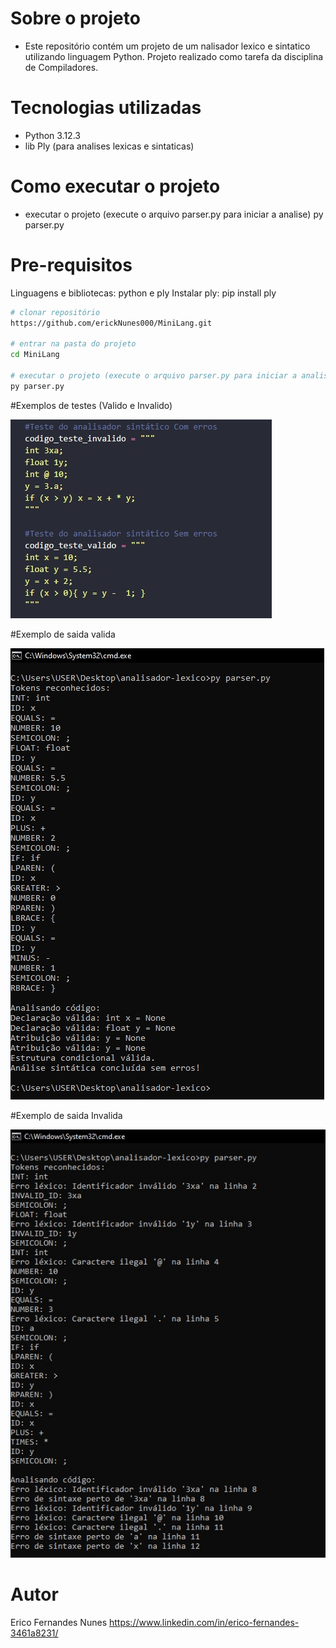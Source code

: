 
# Sobre o projeto
- Este repositório contém um projeto de um nalisador lexico e sintatico utilizando linguagem Python. Projeto realizado como tarefa da disciplina de Compiladores.

# Tecnologias utilizadas
- Python 3.12.3
- lib Ply (para analises lexicas e sintaticas) 


# Como executar o projeto
- executar o projeto (execute o arquivo parser.py para iniciar a analise)
py parser.py

# Pre-requisitos
Linguagens e bibliotecas: python e ply
Instalar ply: pip install ply

```bash
# clonar repositório
https://github.com/erickNunes000/MiniLang.git

# entrar na pasta do projeto 
cd MiniLang

# executar o projeto (execute o arquivo parser.py para iniciar a analise lexica e sintatica)
py parser.py
```
#Exemplos de testes (Valido e Invalido)

![Exemplos de entradas](https://github.com/erickNunes000/MiniLang/blob/main/Img/Testes.jpg)

#Exemplo de saida valida

![saida valida](https://github.com/erickNunes000/MiniLang/blob/main/Img/exemplo-entrada-valida.jpg)

#Exemplo de saida Invalida

![Saida Invalida](https://github.com/erickNunes000/MiniLang/blob/main/Img/exemplo-entrada-invalida.jpg)

# Autor

Erico Fernandes Nunes
https://www.linkedin.com/in/erico-fernandes-3461a8231/

